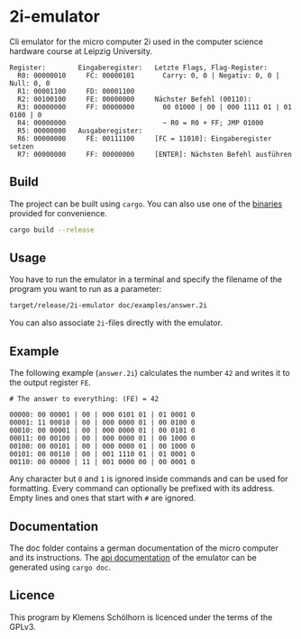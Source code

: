 # 2i-emulator

Cli emulator for the micro computer 2i used in the computer science hardware
course at Leipzig University.

```
Register:        Eingaberegister:   Letzte Flags, Flag-Register:
  R0: 00000010     FC: 00000101       Carry: 0, 0 | Negativ: 0, 0 | Null: 0, 0
  R1: 00001100     FD: 00001100
  R2: 00100100     FE: 00000000     Nächster Befehl (00110):
  R3: 00000000     FF: 00000000       00 01000 | 00 | 000 1111 01 | 01 0100 | 0
  R4: 00000000                        ~ R0 = R0 + FF; JMP 01000
  R5: 00000000   Ausgaberegister:
  R6: 00000000     FE: 00111100     [FC = 11010]: Eingaberegister setzen
  R7: 00000000     FF: 00000000     [ENTER]: Nächsten Befehl ausführen
```

## Build

The project can be built using `cargo`. You can also use one of the [binaries]
provided for convenience.

```sh
cargo build --release
```

## Usage

You have to run the emulator in a terminal and specify the filename of the
program you want to run as a parameter:

```sh
target/release/2i-emulator doc/examples/answer.2i
```

You can also associate `2i`-files directly with the emulator.

## Example

The following example (`answer.2i`) calculates the number `42` and writes it
to the output register `FE`.

```
# The answer to everything: (FE) = 42

00000: 00 00001 | 00 | 000 0101 01 | 01 0001 0
00001: 11 00010 | 00 | 000 0000 01 | 00 0100 0
00010: 00 00001 | 00 | 000 0000 01 | 00 0101 0
00011: 00 00100 | 00 | 000 0000 01 | 00 1000 0
00100: 00 00101 | 00 | 000 0000 01 | 00 1000 0
00101: 00 00110 | 00 | 001 1110 01 | 01 0001 0
00110: 00 00000 | 11 | 001 0000 00 | 00 0001 0
```

Any character but `0` and `1` is ignored inside commands and can be used for
formatting. Every command can optionally be prefixed with its address. Empty
lines and ones that start with `#` are ignored.

## Documentation

The doc folder contains a german documentation of the micro computer and its
instructions. The [api documentation] of the emulator can be generated using
`cargo doc`.

## Licence

This program by Klemens Schölhorn is licenced under the terms of the GPLv3.

[binaries]: https://github.com/klemens/2i-emulator/releases
[api documentation]: https://klemens.github.io/2i-emulator/emulator/
